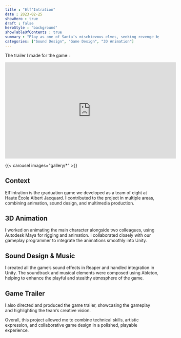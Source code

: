 ```yaml
---
title : "Elf'Intration"
date : 2023-02-25
showHero : true
draft : false
heroStyle : "background"
showTableOfContents : true
summary : "Play as one of Santa’s mischievous elves, seeking revenge by ruining the holiday for the children. Sneak into the house, steal the presents, avoid waking the parents, and don’t get caught by the dog guarding the home."
categories: ["Sound Design", "Game Design", "3D Animation"]
---
```

The trailer I made for the game : 
<iframe width="560" height="315" src="https://www.youtube.com/embed/BRbznatCzbY?si=fFMvxF9OzK6FcSRN" title="YouTube video player" frameborder="0" allow="accelerometer; autoplay; clipboard-write; encrypted-media; gyroscope; picture-in-picture; web-share" referrerpolicy="strict-origin-when-cross-origin" allowfullscreen></iframe>

{{< carousel images="gallery/*" >}}

## Context

Elf’intration is the graduation game we developed as a team of eight at Haute École Albert Jacquard. I contributed to the project in multiple areas, combining animation, sound design, and multimedia production.

## 3D Animation

I worked on animating the main character alongside two colleagues, using Autodesk Maya for rigging and animation. I collaborated closely with our gameplay programmer to integrate the animations smoothly into Unity.

## Sound Design & Music

I created all the game’s sound effects in Reaper and handled integration in Unity. The soundtrack and musical elements were composed using Ableton, helping to enhance the playful and stealthy atmosphere of the game.

## Game Trailer

I also directed and produced the game trailer, showcasing the gameplay and highlighting the team’s creative vision.

Overall, this project allowed me to combine technical skills, artistic expression, and collaborative game design in a polished, playable experience.